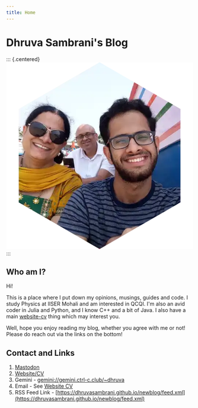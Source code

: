 ```yaml
---
title: Home
---
```


# Dhruva Sambrani's Blog

::: {.centered}
![Me!](assets/images/dp.webp)
:::

## Who am I?

Hi!

This is a place where I put down my opinions, musings, guides and code. I study Physics at IISER Mohali and am interested in QCQI. I'm also an avid coder in Julia and Python, and I know C++ and a bit of Java. I also have a main [website-cv](https://dhruvasambrani.github.io/) thing which may interest you.

Well, hope you enjoy reading my blog, whether you agree with me or not! Please do reach out via the links on the bottom!

## Contact and Links

1. [Mastodon](https://fosstodon.org/@dhruvasambrani)
2. [Website/CV](https://dhruvasambrani.github.io)
3. Gemini - [gemini://gemini.ctrl-c.club/~dhruva](gemini://gemini.ctrl-c.club/~dhruva)
4. Email - See [Website CV](https://dhruvasambrani.github.io)
5. RSS Feed Link - [https://dhruvasambrani.github.io/newblog/feed.xml](https://dhruvasambrani.github.io/newblog/feed.xml)

